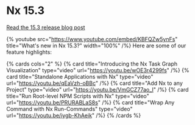 # Nx 15.3

[Read the 15.3 release blog post](https://blog.nrwl.io/nx-15-3-standalone-projects-vite-task-graph-and-more-3ed23f7827ed)

{% youtube
src="https://www.youtube.com/embed/KBFQZw5ynFs"
title="What&#39;s new in Nx 15.3?"
width="100%" /%}
Here are some of our feature highlights:

{% cards cols="2" %}
{% card title="Introducing the Nx Task Graph Visualization"  type="video" url="https://youtu.be/wOE3r4299fs" /%}
{% card title="Standalone Applications with Nx"  type="video" url="https://youtu.be/qEaVzh-oBBc" /%}
{% card title="Add Nx to any Project"  type="video" url="https://youtu.be/VmGCZ77ao_I" /%}
{% card title="Run Root-level NPM Scripts with Nx"  type="video" url="https://youtu.be/PRURABLaS8s" /%}
{% card title="Wrap Any Command with Nx Run-Commands"  type="video" url="https://youtu.be/iygb-KhAeik" /%}
{% /cards %}
